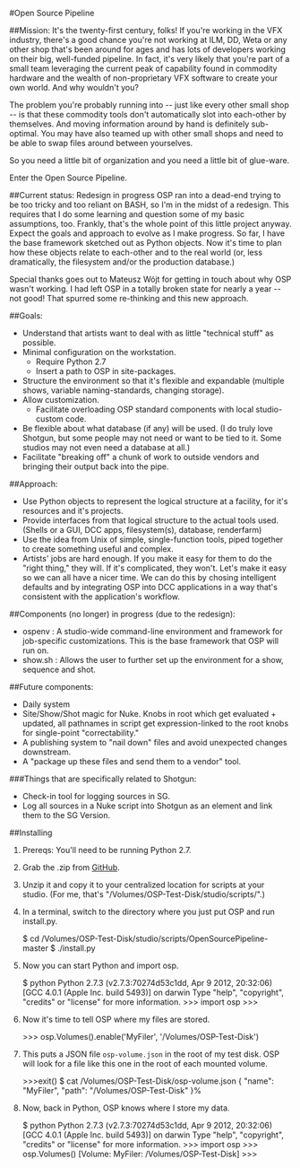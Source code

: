 #Open Source Pipeline

##Mission: 
It's the twenty-first century, folks! If you're working in the VFX industry, there's a good chance you're not working at ILM, DD, Weta or any other shop that's been around for ages and has lots of developers working on their big, well-funded pipeline. In fact, it's very likely that you're part of a small team leveraging the current peak of capability found in commodity hardware and the wealth of non-proprietary VFX software to create your own world. And why wouldn't you? 

The problem you're probably running into -- just like every other small shop -- is that these commodity tools don't automatically slot into each-other by themselves. And moving information around by hand is definitely sub-optimal. You may have also teamed up with other small shops and need to be able to swap files around between yourselves.

So you need a little bit of organization and you need a little bit of glue-ware. 

Enter the Open Source Pipeline.

##Current status: Redesign in progress
OSP ran into a dead-end trying to be too tricky and too reliant on BASH, so I'm in the midst of a redesign. This requires that I do some learning and question some of my basic assumptions, too. Frankly, that's the whole point of this little project anyway. Expect the goals and approach to evolve as I make progress. So far, I have the base framework sketched out as Python objects. Now it's time to plan how these objects relate to each-other and to the real world (or, less dramatically, the filesystem and/or the production database.) 

Special thanks goes out to Mateusz Wójt for getting in touch about why OSP wasn't working. I had left OSP in a totally broken state for nearly a year -- not good! That spurred some re-thinking and this new approach. 

##Goals:
+ Understand that artists want to deal with as little "technical stuff" as possible.
+ Minimal configuration on the workstation.
    + Require Python 2.7
    + Insert a path to OSP in site-packages.
+ Structure the environment so that it's flexible and expandable (multiple shows, variable naming-standards, changing storage).
+ Allow customization.
    + Facilitate overloading OSP standard components with local studio-custom code. 
+ Be flexible about what database (if any) will be used. (I do truly love Shotgun, but some people may not need or want to be tied to it. Some studios may not even need a database at all.)
+ Facilitate "breaking off" a chunk of work to outside vendors and bringing their output back into the pipe. 

##Approach:
+ Use Python objects to represent the logical structure at a facility, for it's resources and  it's projects.
+ Provide interfaces from that logical structure to the actual tools used. (Shells or a GUI, DCC apps, filesystem(s), database, renderfarm)
+ Use the idea from Unix of simple, single-function tools, piped together to create something useful and complex.
+ Artists' jobs are hard enough. If you make it easy for them to do the "right thing," they will. If it's complicated, they won't. Let's make it easy so we can all have a nicer time. We can do this by chosing intelligent defaults and by integrating OSP into DCC applications in a way that's consistent with the application's workflow.

##Components (no longer) in progress (due to the redesign):
+ ospenv : A studio-wide command-line environment and framework for job-specific customizations. This is the base framework that OSP will run on. 
+ show.sh : Allows the user to further set up the environment for a show, sequence and shot.

##Future components:
+ Daily system
+ Site/Show/Shot magic for Nuke. Knobs in root which get evaluated + updated, all pathnames in script get expression-linked to the root knobs for single-point "correctability."
+ A publishing system to "nail down" files and avoid unexpected changes downstream.
+ A "package up these files and send them to a vendor" tool.

###Things that are specifically related to Shotgun:
+ Check-in tool for logging sources in SG.
+ Log all sources in a Nuke script into Shotgun as an element and link them to the SG Version.

##Installing
1. Prereqs: You'll need to be running Python 2.7.
2. Grab the .zip from [GitHub](https://github.com/timbowman/OpenSourcePipeline).
3. Unzip it and copy it to your centralized location for scripts at your studio. (For me, that's "/Volumes/OSP-Test-Disk/studio/scripts/".)
4. In a terminal, switch to the directory where you just put OSP and run install.py.

    $ cd /Volumes/OSP-Test-Disk/studio/scripts/OpenSourcePipeline-master
    $ ./install.py

5. Now you can start Python and import osp.
    
    $ python
    Python 2.7.3 (v2.7.3:70274d53c1dd, Apr  9 2012, 20:32:06)
    [GCC 4.0.1 (Apple Inc. build 5493)] on darwin
    Type "help", "copyright", "credits" or "license" for more information.
    \>\>\> import osp
    \>\>\>

6. Now it's time to tell OSP where my files are stored.

    \>\>\> osp.Volumes().enable('MyFiler', '/Volumes/OSP-Test-Disk')

7. This puts a JSON file `osp-volume.json` in the root of my test disk. OSP will look for a file like this one in the root of each mounted volume.

    \>\>\>exit()
    $ cat /Volumes/OSP-Test-Disk/osp-volume.json
    {
        "name": "MyFiler",
        "path": "/Volumes/OSP-Test-Disk"
    }%                                                                            

8. Now, back in Python, OSP knows where I store my data.

    $ python
    Python 2.7.3 (v2.7.3:70274d53c1dd, Apr  9 2012, 20:32:06)
    [GCC 4.0.1 (Apple Inc. build 5493)] on darwin
    Type "help", "copyright", "credits" or "license" for more information.
    \>\>\> import osp
    \>\>\> osp.Volumes()
    [Volume: MyFiler: /Volumes/OSP-Test-Disk]
    \>\>\>

